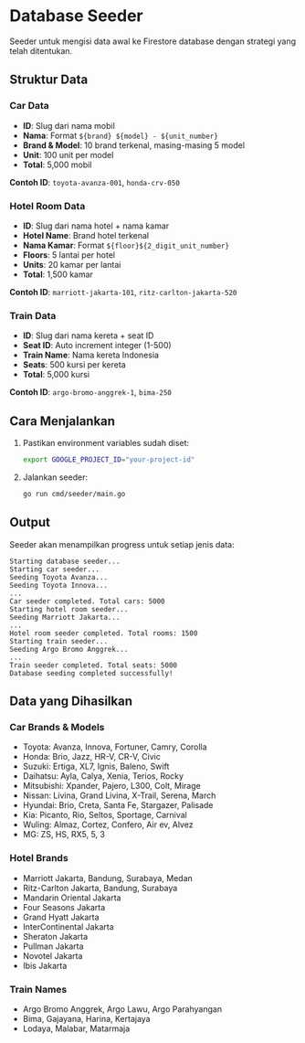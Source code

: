 # Database Seeder

Seeder untuk mengisi data awal ke Firestore database dengan strategi yang telah ditentukan.

## Struktur Data

### Car Data

- **ID**: Slug dari nama mobil
- **Nama**: Format `${brand} ${model} - ${unit_number}`
- **Brand & Model**: 10 brand terkenal, masing-masing 5 model
- **Unit**: 100 unit per model
- **Total**: 5,000 mobil

**Contoh ID**: `toyota-avanza-001`, `honda-crv-050`

### Hotel Room Data

- **ID**: Slug dari nama hotel + nama kamar
- **Hotel Name**: Brand hotel terkenal
- **Nama Kamar**: Format `${floor}${2_digit_unit_number}`
- **Floors**: 5 lantai per hotel
- **Units**: 20 kamar per lantai
- **Total**: 1,500 kamar

**Contoh ID**: `marriott-jakarta-101`, `ritz-carlton-jakarta-520`

### Train Data

- **ID**: Slug dari nama kereta + seat ID
- **Seat ID**: Auto increment integer (1-500)
- **Train Name**: Nama kereta Indonesia
- **Seats**: 500 kursi per kereta
- **Total**: 5,000 kursi

**Contoh ID**: `argo-bromo-anggrek-1`, `bima-250`

## Cara Menjalankan

1. Pastikan environment variables sudah diset:

   ```bash
   export GOOGLE_PROJECT_ID="your-project-id"
   ```

2. Jalankan seeder:
   ```bash
   go run cmd/seeder/main.go
   ```

## Output

Seeder akan menampilkan progress untuk setiap jenis data:

```
Starting database seeder...
Starting car seeder...
Seeding Toyota Avanza...
Seeding Toyota Innova...
...
Car seeder completed. Total cars: 5000
Starting hotel room seeder...
Seeding Marriott Jakarta...
...
Hotel room seeder completed. Total rooms: 1500
Starting train seeder...
Seeding Argo Bromo Anggrek...
...
Train seeder completed. Total seats: 5000
Database seeding completed successfully!
```

## Data yang Dihasilkan

### Car Brands & Models

- Toyota: Avanza, Innova, Fortuner, Camry, Corolla
- Honda: Brio, Jazz, HR-V, CR-V, Civic
- Suzuki: Ertiga, XL7, Ignis, Baleno, Swift
- Daihatsu: Ayla, Calya, Xenia, Terios, Rocky
- Mitsubishi: Xpander, Pajero, L300, Colt, Mirage
- Nissan: Livina, Grand Livina, X-Trail, Serena, March
- Hyundai: Brio, Creta, Santa Fe, Stargazer, Palisade
- Kia: Picanto, Rio, Seltos, Sportage, Carnival
- Wuling: Almaz, Cortez, Confero, Air ev, Alvez
- MG: ZS, HS, RX5, 5, 3

### Hotel Brands

- Marriott Jakarta, Bandung, Surabaya, Medan
- Ritz-Carlton Jakarta, Bandung, Surabaya
- Mandarin Oriental Jakarta
- Four Seasons Jakarta
- Grand Hyatt Jakarta
- InterContinental Jakarta
- Sheraton Jakarta
- Pullman Jakarta
- Novotel Jakarta
- Ibis Jakarta

### Train Names

- Argo Bromo Anggrek, Argo Lawu, Argo Parahyangan
- Bima, Gajayana, Harina, Kertajaya
- Lodaya, Malabar, Matarmaja
